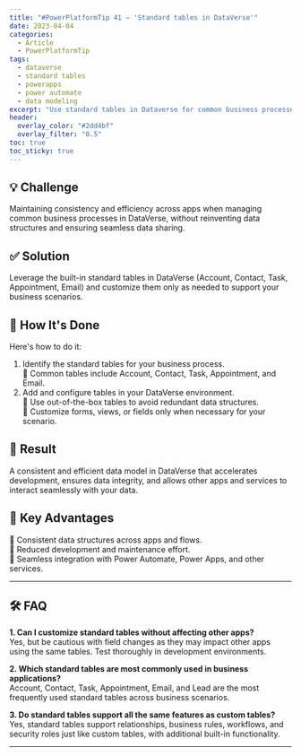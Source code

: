 ```yaml
---
title: "#PowerPlatformTip 41 – 'Standard tables in DataVerse'"
date: 2023-04-04
categories:
  - Article
  - PowerPlatformTip
tags:
  - dataverse
  - standard tables
  - powerapps
  - power automate
  - data modeling
excerpt: "Use standard tables in Dataverse for common business processes to ensure consistency, interoperability, and efficient data modeling."
header:
  overlay_color: "#2dd4bf"
  overlay_filter: "0.5"
toc: true
toc_sticky: true
---
```


## 💡 Challenge
Maintaining consistency and efficiency across apps when managing common business processes in DataVerse, without reinventing data structures and ensuring seamless data sharing.

## ✅ Solution
Leverage the built-in standard tables in DataVerse (Account, Contact, Task, Appointment, Email) and customize them only as needed to support your business scenarios.

## 🔧 How It's Done
Here's how to do it:
1. Identify the standard tables for your business process.  
   🔸 Common tables include Account, Contact, Task, Appointment, and Email.  
2. Add and configure tables in your DataVerse environment.  
   🔸 Use out-of-the-box tables to avoid redundant data structures.  
   🔸 Customize forms, views, or fields only when necessary for your scenario.

## 🎉 Result
A consistent and efficient data model in DataVerse that accelerates development, ensures data integrity, and allows other apps and services to interact seamlessly with your data.

## 🌟 Key Advantages
🔸 Consistent data structures across apps and flows.  
🔸 Reduced development and maintenance effort.  
🔸 Seamless integration with Power Automate, Power Apps, and other services.

---

## 🛠️ FAQ
**1. Can I customize standard tables without affecting other apps?**  
Yes, but be cautious with field changes as they may impact other apps using the same tables. Test thoroughly in development environments.

**2. Which standard tables are most commonly used in business applications?**  
Account, Contact, Task, Appointment, Email, and Lead are the most frequently used standard tables across business scenarios.

**3. Do standard tables support all the same features as custom tables?**  
Yes, standard tables support relationships, business rules, workflows, and security roles just like custom tables, with additional built-in functionality.

---
